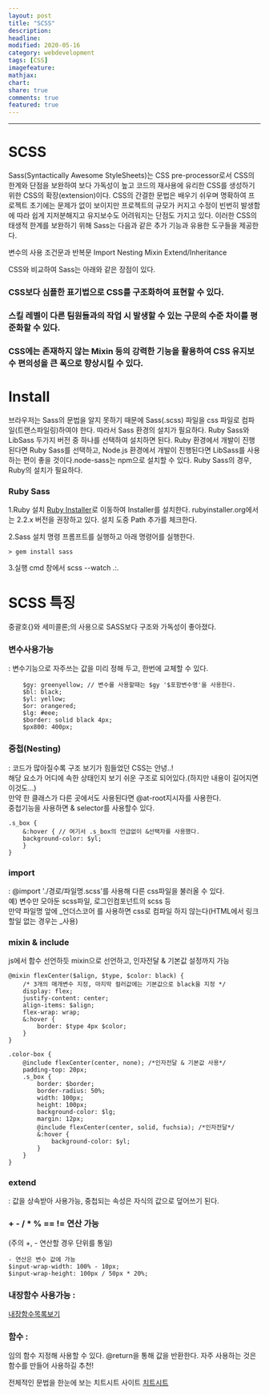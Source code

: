 ```yaml
---
layout: post
title: "SCSS"
description:
headline:
modified: 2020-05-16
category: webdevelopment
tags: [CSS]
imagefeature:
mathjax:
chart:
share: true
comments: true
featured: true
---
```


---

# SCSS

Sass(Syntactically Awesome StyleSheets)는 CSS pre-processor로서 CSS의 한계와 단점을 보완하여 보다 가독성이 높고 코드의 재사용에 유리한 CSS를 생성하기 위한 CSS의 확장(extension)이다.
CSS의 간결한 문법은 배우기 쉬우며 명확하여 프로젝트 초기에는 문제가 없이 보이지만 프로젝트의 규모가 커지고 수정이 빈번히 발생함에 따라 쉽게 지저분해지고 유지보수도 어려워지는 단점도 가지고 있다.
이러한 CSS의 태생적 한계를 보완하기 위해 Sass는 다음과 같은 추가 기능과 유용한 도구들을 제공한다.  

<span class="orange">변수의 사용</span>
<span class="orange">조건문과 반복문</span>
<span class="orange">Import</span>
<span class="orange">Nesting</span>
<span class="orange">Mixin</span>
<span class="orange">Extend/Inheritance</span>

CSS와 비교하여 Sass는 아래와 같은 장점이 있다.  

### CSS보다 심플한 표기법으로 CSS를 구조화하여 표현할 수 있다.  
### 스킬 레벨이 다른 팀원들과의 작업 시 발생할 수 있는 구문의 수준 차이를 평준화할 수 있다.  
### CSS에는 존재하지 않는 Mixin 등의 강력한 기능을 활용하여 CSS 유지보수 편의성을 큰 폭으로 향상시킬 수 있다.  

# Install

브라우저는 Sass의 문법을 알지 못하기 때문에 Sass(.scss) 파일을 css 파일로 컴파일(트랜스파일링)하여야 한다. 따라서 Sass 환경의 설치가 필요하다.
Ruby Sass와 LibSass 두가지 버전 중 하나를 선택하여 설치하면 된다. Ruby 환경에서 개발이 진행된다면 Ruby Sass를 선택하고, Node.js 환경에서 개발이 진행된다면 LibSass를 사용하는 편이 좋을 것이다.node-sass는 npm으로 설치할 수 있다. Ruby Sass의 경우, Ruby의 설치가 필요하다.

### Ruby Sass

1.Ruby 설치
[Ruby Installer](https://rubyinstaller.org/downloads/)로 이동하여 Installer를 설치한다. rubyinstaller.org에서는 2.2.x 버전을 권장하고 있다.
설치 도중 Path 추가를 체크한다.

2.Sass 설치
명령 프롬프트를 실행하고 아래 명령어를 실행한다.
```
> gem install sass
```

3.실행
cmd 창에서 scss --watch .:.


# SCSS 특징

중괄호{}와 세미콜론;의 사용으로 SASS보다 구조와 가독성이 좋아졌다.  

### 변수사용가능  
: 변수기능으로 자주쓰는 값을 미리 정해 두고, 한번에 교체할 수 있다.  
```
	$gy: greenyellow; // 변수를 사용할때는 $gy '$포함변수명'을 사용한다.
	$bl: black;
	$yl: yellow;
	$or: orangered;
	$lg: #eee;
	$border: solid black 4px;
	$px800: 400px;
```
### 중첩(Nesting)  
: 코드가 많아질수록 구조 보기가 힘들었던 CSS는 안녕..!  
해당 요소가 어디에 속한 상태인지 보기 쉬운 구조로 되어있다.(하지만 내용이 길어지면 이것도...)  
만약 한 클래스가 다른 곳에서도 사용된다면 @at-root지시자를 사용한다.  
중첩기능을 사용하면 & selector를 사용할수 있다.  
```
.s_box {	
	&:hover { // 여기서 .s_box의 언급없이 &선택자를 사용했다.
	background-color: $yl;
	}
}
```

### import  
: @import './경로/파일명.scss'를 사용해 다른 css파일을 불러올 수 있다.  
예) 변수만 모아둔 scss파일, 로그인컴포넌트의 scss 등  
만약 파일명 앞에 _언더스코어 를 사용하면 css로 컴파일 하지 않는다(HTML에서 링크할일 없는 경우는 _사용)  

### mixin & include
js에서 함수 선언하듯 mixin으로 선언하고, 인자전달 & 기본값 설정까지 가능  
```
@mixin flexCenter($align, $type, $color: black) {
 	/* 3개의 매개변수 지정, 마지막 컬러값에는 기본값으로 black을 지정 */
	display: flex;
	justify-content: center;
	align-items: $align;
	flex-wrap: wrap;
	&:hover {
		border: $type 4px $color;
	}
}
```
```
.color-box {
	@include flexCenter(center, none); /*인자전달 & 기본값 사용*/
	padding-top: 20px;
	.s_box {
		border: $border;
		border-radius: 50%;
		width: 100px;
		height: 100px;
		background-color: $lg;
		margin: 12px;
		@include flexCenter(center, solid, fuchsia); /*인자전달*/
		&:hover {
			background-color: $yl;
		}
	}
}	
```

### extend  
: 값을 상속받아 사용가능, 중첩되는 속성은 자식의 값으로 덮어쓰기 된다.  

### + - / * % == != 연산 가능  
(주의 +, - 연산할 경우 단위를 통일)
``` 
- 연산은 변수 값에 가능    
$input-wrap-width: 100% - 10px;
$input-wrap-height: 100px / 50px * 20%;
```

### 내장함수 사용가능 :  
[내장함수목록보기](https://sass-lang.com/documentation/modules)

### 함수 :  
임의 함수 지정해 사용할 수 있다. @return을 통해 값을 반환한다. 자주 사용하는 것은 함수를 만들어 사용하길 추천!


전체적인 문법을 한눈에 보는 치트시트 사이트 
[치트시트](https://devhints.io/sass)

